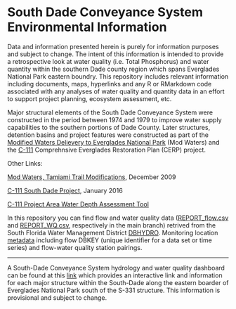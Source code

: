 # South Dade Conveyance System Environmental Information

Data and information presented herein is purely for information purposes and subject to change. The intent of this information is intended to provide a retrospective look at water quality (i.e. Total Phosphorus) and water quantity within the southern Dade county region which spans Everglades National Park eastern boundry. This repository includes relevant information including documents, maps, hyperlinks and any R or RMarkdown code associated with any analyses of water quality and quantity data in an effort to support project planning, ecosystem assessment, etc. 

Major structural elements of the South Dade Conveyance System were constructed in the period between 1974 and 1979 to improve water supply capabilities to the southern portions of Dade County. Later structures, detention basins and project features were constructed as part of the [Modified Waters Delievery to Everglades National Park](https://www.nps.gov/ever/learn/nature/modwater.htm) (Mod Waters) and the [C-111](http://www.saj.usace.army.mil/Missions/Environmental/Ecosystem-Restoration/C-111-South-Dade-Project/) Comprehnsive Everglades Restoration Plan (CERP) project. 

Other Links:

[Mod Waters, Tamiami Trail Modifications](https://my.sfwmd.gov/portal/page/portal/common/pdf/splash/spl_modwater.pdf), December 2009

[C-111 South Dade Project](https://www.sfwmd.gov/sites/default/files/documents/jtf_c111_south_dade.pdf), January 2016

[C-111 Project Area Water Depth Assessment Tool](https://www.sfwmd.gov/science-data/modeling/wdat)

In this repository you can find flow and water quality data ([REPORT_flow.csv](https://github.com/SwampThingPaul/SouthDade_WQ/blob/bac0668527b3451fc6fc41be21bc6d2e2407631f/REPORT_flow.csv) and [REPORT_WQ.csv](https://github.com/SwampThingPaul/SouthDade_WQ/blob/bac0668527b3451fc6fc41be21bc6d2e2407631f/REPORT_WQ.csv), respectively in the main branch) retrived from the South Florida Water Management District [DBHYDRO](http://my.sfwmd.gov/dbhydroplsql/show_dbkey_info.main_menu). Monitoring location [metadata](https://github.com/SwampThingPaul/SouthDade_WQ/blob/297748fc97aaddc91eebb4aede0e3acd62d75927/DataInventory_existing.xlsx) including flow DBKEY (unique identifier for a data set or time series) and flow-water quality station pairings.  


*** 

A South-Dade Conveyance System hydrology and water quality dashboard can be found at this [link](http://publicfiles.dep.state.fl.us/owp/SouthDade_Info/SouthDade_summary.html) which provides an interactive link and information for each major structure within the South-Dade along the eastern boarder of Everglades National Park south of the S-331 structure. This information is provisional and subject to change. 
